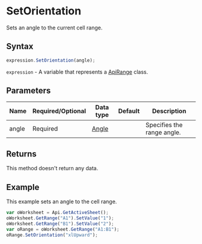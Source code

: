 # SetOrientation

Sets an angle to the current cell range.

## Syntax

```javascript
expression.SetOrientation(angle);
```

`expression` - A variable that represents a [ApiRange](../ApiRange.md) class.

## Parameters

| **Name** | **Required/Optional** | **Data type** | **Default** | **Description** |
| ------------- | ------------- | ------------- | ------------- | ------------- |
| angle | Required | [Angle](../../Enumeration/Angle.md) |  | Specifies the range angle. |

## Returns

This method doesn't return any data.

## Example

This example sets an angle to the cell range.

```javascript
var oWorksheet = Api.GetActiveSheet();
oWorksheet.GetRange("A1").SetValue("1");
oWorksheet.GetRange("B1").SetValue("2");
var oRange = oWorksheet.GetRange("A1:B1");
oRange.SetOrientation("xlUpward");
```

